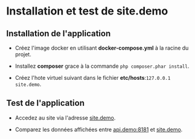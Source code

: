 # Installation et test de site.demo

## Installation de l'application

- Créez l'image docker en utilisant **docker-compose.yml** à la racine du projet.

- Installez **composer** grace à la commande `php composer.phar install`.

- Créez l'hote virtuel suivant dans le fichier **etc/hosts**:`127.0.0.1 site.demo`.

## Test de l'application

- Accedez au site via l'adresse [site.demo](http://site.demo).

- Comparez les données affichées entre [api.demo:8181](http://api.demo:8181) et [site.demo](http://site.demo).